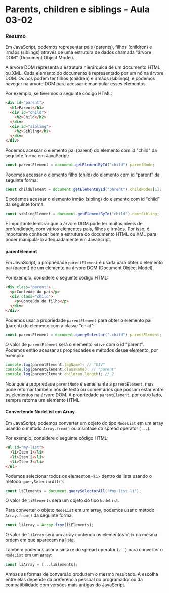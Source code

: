 <!--
Antes de publicar a issue, lembre-se de clicar na aba "Preview", para visualizar se a formatação está correta =)
-->

<!-- Escreva/insira as imagens após essa linha -->

# Parents, children e siblings - Aula 03-02

### Resumo

Em JavaScript, podemos representar pais (parents), filhos (children) e irmãos (siblings) através de uma estrutura de dados chamada "árvore DOM" (Document Object Model).

A árvore DOM representa a estrutura hierárquica de um documento HTML ou XML. Cada elemento do documento é representado por um nó na árvore DOM. Os nós podem ter filhos (children) e irmãos (siblings), e podemos navegar na árvore DOM para acessar e manipular esses elementos.

Por exemplo, se tivermos o seguinte código HTML:

```html
<div id="parent">
  <h1>Parent</h1>
  <div id="child">
    <h2>Child</h2>
  </div>
  <div id="sibling">
    <h2>Sibling</h2>
  </div>
</div>
```

Podemos acessar o elemento pai (parent) do elemento com id "child" da seguinte forma em JavaScript:

```javascript
const parentElement = document.getElementById("child").parentNode;
```

Podemos acessar o elemento filho (child) do elemento com id "parent" da seguinte forma:

```javascript
const childElement = document.getElementById("parent").childNodes[1];
```

E podemos acessar o elemento irmão (sibling) do elemento com id "child" da seguinte forma:

```javascript
const siblingElement = document.getElementById("child").nextSibling;
```

É importante lembrar que a árvore DOM pode ter muitos níveis de profundidade, com vários elementos pais, filhos e irmãos. Por isso, é importante conhecer bem a estrutura do documento HTML ou XML para poder manipulá-lo adequadamente em JavaScript.

#### parentElement

Em JavaScript, a propriedade `parentElement` é usada para obter o elemento pai (parent) de um elemento na árvore DOM (Document Object Model).

Por exemplo, considere o seguinte código HTML:

```html
<div class="parent">
  <p>Conteúdo do pai</p>
  <div class="child">
    <p>Conteúdo do filho</p>
  </div>
</div>
```

Podemos usar a propriedade `parentElement` para obter o elemento pai (parent) do elemento com a classe "child":

```javascript
const parentElement = document.querySelector(".child").parentElement;
```

O valor de `parentElement` será o elemento `<div>` com o id "parent". Podemos então acessar as propriedades e métodos desse elemento, por exemplo:

```javascript
console.log(parentElement.tagName); // "DIV"
console.log(parentElement.className); // "parent"
console.log(parentElement.children.length); // 2
```

Note que a propriedade `parentNode` é semelhante à `parentElement`, mas pode retornar também nós de texto ou comentários que possam estar entre os elementos na árvore DOM. A propriedade `parentElement`, por outro lado, sempre retorna um elemento HTML.

#### Convertendo NodeList em Array

Em JavaScript, podemos converter um objeto do tipo `NodeList` em um array usando o método `Array.from()` ou a sintaxe do spread operator (`...`).

Por exemplo, considere o seguinte código HTML:

```html
<ul id="my-list">
  <li>Item 1</li>
  <li>Item 2</li>
  <li>Item 3</li>
</ul>
```

Podemos selecionar todos os elementos `<li>` dentro da lista usando o método `querySelectorAll()`:

```javascript
const liElements = document.querySelectorAll("#my-list li");
```

O valor de `liElements` será um objeto do tipo `NodeList`.

Para converter o objeto `NodeList` em um array, podemos usar o método `Array.from()` da seguinte forma:

```javascript
const liArray = Array.from(liElements);
```

O valor de `liArray` será um array contendo os elementos `<li>` na mesma ordem em que aparecem na lista.

Também podemos usar a sintaxe do spread operator (`...`) para converter o `NodeList` em um array:

```javascript
const liArray = [...liElements];
```

Ambas as formas de conversão produzem o mesmo resultado. A escolha entre elas depende da preferência pessoal do programador ou da compatibilidade com versões mais antigas do JavaScript.
